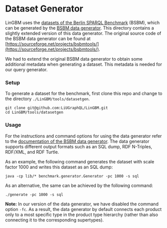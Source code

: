 # Dataset Generator
LinGBM uses the [datasets of the Berlin SPARQL Benchmark](http://wifo5-03.informatik.uni-mannheim.de/bizer/berlinsparqlbenchmark/spec/Dataset/index.html) (BSBM), which can be generated by the [BSBM data generator](http://wifo5-03.informatik.uni-mannheim.de/bizer/berlinsparqlbenchmark/spec/BenchmarkRules/index.html#datagenerator). This directory contains a slightly extended version of this data generator. The original source code of the BSBM data generator can be found at [https://sourceforge.net/projects/bsbmtools/](https://sourceforge.net/projects/bsbmtools/).

We had to extend the original BSBM data generator to obtain some additional metadata when generating a dataset. This metadata is needed for our query generator.

### Setup

To generate a dataset for the benchmark, first clone this repo and change to the directory `./LinGBM/tools/datasetgen`.

```
git clone git@github.com:LiUGraphQL/LinGBM.git
cd LinGBM/tools/datasetgen
```

### Usage

For the instructions and command options for using the data generator refer to the [documentation of the BSBM data generator](http://wifo5-03.informatik.uni-mannheim.de/bizer/berlinsparqlbenchmark/spec/BenchmarkRules/index.html#datagenerator). The data generator supports different output formats such as an SQL dump, RDF N-Triples, RDF/XML, and RDF Turtle.

As an example, the following command generates the dataset with scale factor 1000 and writes this dataset as an SQL dump:

```
java -cp lib/* benchmark.generator.Generator -pc 1000 -s sql
```

As an alternative, the same can be achieved by the following command:

```
./generate -pc 1000 -s sql
```

**Note:** In our version of the data generator, we have disabled the command option `-fc`. As a result, the data generator by default connects each product only to a most specific type in the product type hierarchy (rather than also connecting it to the corresponding supertypes).

